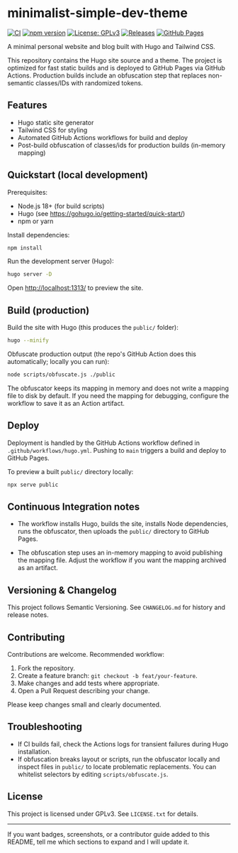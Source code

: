 # minimalist-simple-dev-theme

<!-- Shields / badges -->
[![CI](https://github.com/lbenicio/minimalist-simple-dev-theme/actions/workflows/hugo.yml/badge.svg)](https://github.com/lbenicio/minimalist-simple-dev-theme/actions/workflows/hugo.yml)
[![npm version](https://img.shields.io/badge/version-1.5.1-blue.svg)](https://github.com/lbenicio/minimalist-simple-dev-theme)
[![License: GPLv3](https://img.shields.io/badge/License-GPLv3-blue.svg)](LICENSE.txt)
[![Releases](https://img.shields.io/github/v/release/lbenicio/minimalist-simple-dev-theme?sort=semver)](https://github.com/lbenicio/minimalist-simple-dev-theme/releases)
[![GitHub Pages](https://img.shields.io/github/actions/workflow/status/lbenicio/minimalist-simple-dev-theme/hugo.yml?branch=main&label=pages)](https://github.com/lbenicio/minimalist-simple-dev-theme)

A minimal personal website and blog built with Hugo and Tailwind CSS.

This repository contains the Hugo site source and a theme. The project is optimized for fast static builds and is deployed to GitHub Pages via GitHub Actions. Production builds include an obfuscation step that replaces non-semantic classes/IDs with randomized tokens.

## Features

- Hugo static site generator
- Tailwind CSS for styling
- Automated GitHub Actions workflows for build and deploy
- Post-build obfuscation of classes/ids for production builds (in-memory mapping)

## Quickstart (local development)

Prerequisites:

- Node.js 18+ (for build scripts)
- Hugo (see <https://gohugo.io/getting-started/quick-start/>)
- npm or yarn

Install dependencies:

```bash
npm install
```

Run the development server (Hugo):

```bash
hugo server -D
```

Open <http://localhost:1313/> to preview the site.

## Build (production)

Build the site with Hugo (this produces the `public/` folder):

```bash
hugo --minify
```

Obfuscate production output (the repo's GitHub Action does this automatically; locally you can run):

```bash
node scripts/obfuscate.js ./public
```

The obfuscator keeps its mapping in memory and does not write a mapping file to disk by default. If you need the mapping for debugging, configure the workflow to save it as an Action artifact.

## Deploy

Deployment is handled by the GitHub Actions workflow defined in `.github/workflows/hugo.yml`. Pushing to `main` triggers a build and deploy to GitHub Pages.

To preview a built `public/` directory locally:

```bash
npx serve public
```

## Continuous Integration notes

- The workflow installs Hugo, builds the site, installs Node dependencies, runs the obfuscator, then uploads the `public/` directory to GitHub Pages.

- The obfuscation step uses an in-memory mapping to avoid publishing the mapping file. Adjust the workflow if you want the mapping archived as an artifact.

## Versioning & Changelog

This project follows Semantic Versioning. See `CHANGELOG.md` for history and release notes.

## Contributing

Contributions are welcome. Recommended workflow:

1. Fork the repository.
2. Create a feature branch: `git checkout -b feat/your-feature`.
3. Make changes and add tests where appropriate.
4. Open a Pull Request describing your change.

Please keep changes small and clearly documented.

## Troubleshooting

- If CI builds fail, check the Actions logs for transient failures during Hugo installation.
- If obfuscation breaks layout or scripts, run the obfuscator locally and inspect files in `public/` to locate problematic replacements. You can whitelist selectors by editing `scripts/obfuscate.js`.

## License

This project is licensed under GPLv3. See `LICENSE.txt` for details.

---

If you want badges, screenshots, or a contributor guide added to this README, tell me which sections to expand and I will update it.
